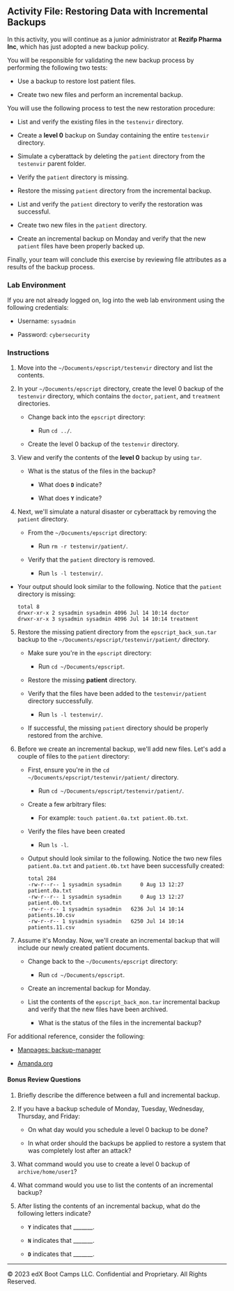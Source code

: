 ## Activity File: Restoring Data with Incremental Backups

In this activity, you will continue as a junior administrator at **Rezifp Pharma Inc**, which has just adopted a new backup policy. 

You will be responsible for validating the new backup process by performing the following two tests:

  - Use a backup to restore lost patient files. 

  - Create two new files and perform an incremental backup. 

You will use the following process to test the new restoration procedure:

- List and verify the existing files in the `testenvir` directory.

- Create a **level 0** backup on Sunday containing the entire `testenvir` directory.

- Simulate a cyberattack by deleting the `patient` directory from the `testenvir` parent folder.

- Verify the `patient` directory is missing.

- Restore the missing `patient` directory from the incremental backup.

- List and verify the `patient` directory to verify the restoration was successful.

- Create two new files in the `patient` directory.

- Create an incremental backup on Monday and verify that the new `patient` files have been properly backed up.

Finally, your team will conclude this exercise by reviewing file attributes as a results of the backup process.

### Lab Environment

If you are not already logged on, log into the web lab environment using the following credentials:

  - Username: `sysadmin`  

  - Password: `cybersecurity`

### Instructions

1. Move into the `~/Documents/epscript/testenvir` directory and list the contents.

2. In your `~/Documents/epscript` directory, create the level 0 backup of the `testenvir` directory, which contains the `doctor`, `patient`, and `treatment` directories.

   - Change back into the `epscript` directory:

      - Run `cd ../`.

   - Create the level 0 backup of the `testenvir` directory.

3. View and verify the contents of the **level 0** backup by using `tar`.

   - What is the status of the files in the backup?

     * What does **`D`** indicate?

     * What does **`Y`** indicate?

4.  Next, we'll simulate a natural disaster or cyberattack by removing the `patient` directory.

     - From the `~/Documents/epscript` directory:

       - Run `rm -r testenvir/patient/`.

    - Verify that the `patient` directory is removed.

       - Run `ls -l testenvir/`.

   - Your output should look similar to the following. Notice that the `patient` directory is missing:

      ```
      total 8
      drwxr-xr-x 2 sysadmin sysadmin 4096 Jul 14 10:14 doctor
      drwxr-xr-x 3 sysadmin sysadmin 4096 Jul 14 10:14 treatment
      ```

5. Restore the missing patient directory from the `epscript_back_sun.tar` backup to the `~/Documents/epscript/testenvir/patient/` directory.

   - Make sure you're in the `epscript` directory:

     - Run `cd ~/Documents/epscript`.

   - Restore the missing **patient** directory.

   - Verify that the files have been added to the `testenvir/patient` directory successfully.

      - Run `ls -l testenvir/`.

    - If successful, the missing `patient` directory should be properly restored from the archive.

6. Before we create an incremental backup, we'll add new files. Let's add a couple of files to the  `patient` directory:

    - First, ensure you're in the `cd ~/Documents/epscript/testenvir/patient/` directory.

      - Run `cd ~/Documents/epscript/testenvir/patient/`.

    - Create a few arbitrary files:

      - For example: `touch patient.0a.txt patient.0b.txt`.

    - Verify the files have been created

  

      - Run `ls -l`.

    - Output should look similar to the following. Notice the two new files `patient.0a.txt` and `patient.0b.txt` have been successfully created:

      ```
      total 284
      -rw-r--r-- 1 sysadmin sysadmin      0 Aug 13 12:27 patient.0a.txt
      -rw-r--r-- 1 sysadmin sysadmin      0 Aug 13 12:27 patient.0b.txt
      -rw-r--r-- 1 sysadmin sysadmin   6236 Jul 14 10:14 patients.10.csv
      -rw-r--r-- 1 sysadmin sysadmin   6250 Jul 14 10:14 patients.11.csv
      ```

7. Assume it's Monday. Now, we'll create an incremental backup that will include our newly created patient documents.

   - Change back to the `~/Documents/epscript` directory:

     - Run `cd ~/Documents/epscript`.

   - Create an incremental backup for Monday.

   - List the contents of the `epscript_back_mon.tar` incremental backup and verify that the new files have been archived.

      - What is the status of the files in the incremental backup?

For additional reference, consider the following:  

  - [Manpages: backup-manager](<http://manpages.ubuntu.com/manpages/bionic/man8/backup-manager.8.html>) 

  - [Amanda.org](<http://www.amanda.org/>)

#### Bonus Review Questions

1. Briefly describe the difference between a full and incremental backup.

2. If you have a backup schedule of Monday, Tuesday, Wednesday, Thursday, and Friday:  

    - On what day would you schedule a level 0 backup to be done?

    - In what order should the backups be applied to restore a system that was completely lost after an attack?

3. What command would you use to create a level 0 backup of `archive/home/user1`? 

4. What command would you use to list the contents of an incremental backup?

5. After listing the contents of an incremental backup, what do the following letters indicate?

    - **`Y`** indicates that _______.

    - **`N`** indicates that _______.

    - **`D`** indicates that _______.

---

© 2023 edX Boot Camps LLC. Confidential and Proprietary. All Rights Reserved.  
